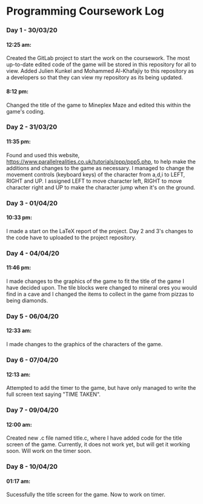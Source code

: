 # Programming Coursework Log

### Day 1 - 30/03/20

#### 12:25 am:

Created the GitLab project to start the work on the coursework. The most up-to-date edited code of the game will be stored in this repository for all to view. Added Julien Kunkel and Mohammed Al-Khafajiy to this repository as a developers so that they can view my repository as its being updated.

#### 8:12 pm:

Changed the title of the game to Mineplex Maze and edited this within the game's coding.

### Day 2 - 31/03/20

#### 11:35 pm:

Found and used this website, https://www.parallelrealities.co.uk/tutorials/ppp/ppp5.php, to help make the additions and changes to the game as necessary. I managed to change the movement controls (keyboard keys) of the character from a,d,i to LEFT, RIGHT and UP. I assigned LEFT to move character left, RIGHT to move character right and UP to make the character jump when it's on the ground.

### Day 3 - 01/04/20

#### 10:33 pm: 

I made a start on the LaTeX report of the project. Day 2 and 3's changes to the code have to uploaded to the project repository.

### Day 4 - 04/04/20

#### 11:46 pm:

I made changes to the graphics of the game to fit the title of the game I have decided upon. The tile blocks were changed to mineral ores you would find in a cave and I changed the items to collect in the game from pizzas to being diamonds.

### Day 5 - 06/04/20

#### 12:33 am:

I made changes to the graphics of the characters of the game.

### Day 6 - 07/04/20

#### 12:13 am:

Attempted to add the timer to the game, but have only managed to write the full screen text saying "TIME TAKEN".

### Day 7 - 09/04/20

#### 12:00 am:

Created new .c file named title.c, where I have added code for the title screen of the game. Currently, it does not work yet, but will get it working soon. Will work on the timer soon.

### Day 8 - 10/04/20

#### 01:17 am:

Sucessfully the title screen for the game. Now to work on timer.
